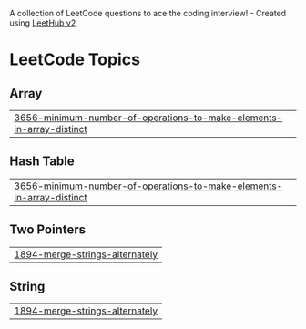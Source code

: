 A collection of LeetCode questions to ace the coding interview! - Created using [LeetHub v2](https://github.com/arunbhardwaj/LeetHub-2.0)
<!---LeetCode Topics Start-->
# LeetCode Topics
## Array
|  |
| ------- |
| [3656-minimum-number-of-operations-to-make-elements-in-array-distinct](https://github.com/saadkarim247/leetcode/tree/master/3656-minimum-number-of-operations-to-make-elements-in-array-distinct) |
## Hash Table
|  |
| ------- |
| [3656-minimum-number-of-operations-to-make-elements-in-array-distinct](https://github.com/saadkarim247/leetcode/tree/master/3656-minimum-number-of-operations-to-make-elements-in-array-distinct) |
## Two Pointers
|  |
| ------- |
| [1894-merge-strings-alternately](https://github.com/saadkarim247/leetcode/tree/master/1894-merge-strings-alternately) |
## String
|  |
| ------- |
| [1894-merge-strings-alternately](https://github.com/saadkarim247/leetcode/tree/master/1894-merge-strings-alternately) |
<!---LeetCode Topics End-->